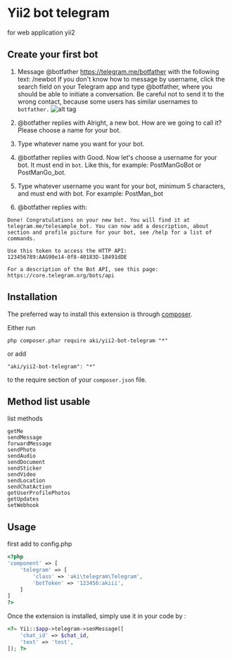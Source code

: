 Yii2 bot telegram
============
for web application yii2

Create your first bot
------------
1. Message @botfather https://telegram.me/botfather with the following text: /newbot If you don't know how to message by username, click the search field on your Telegram app and type @botfather, where you should be able to initiate a conversation. Be careful not to send it to the wrong contact, because some users has similar usernames to ```botfather.```
![alt tag](https://camo.githubusercontent.com/bf027eeda4a225838aac3c7e3f8b91484d358cca/687474703a2f2f692e696d6775722e636f6d2f614932366978522e706e67)

2. @botfather replies with Alright, a new bot. How are we going to call it? Please choose a name for your bot.

3. Type whatever name you want for your bot.

4. @botfather replies with Good. Now let's choose a username for your bot. It must end in `bot`. Like this, for example: PostManGoBot or PostManGo_bot.

5. Type whatever username you want for your bot, minimum 5 characters, and must end with bot. For example: PostMan_bot

6. @botfather replies with:
```
Done! Congratulations on your new bot. You will find it at
telegram.me/telesample_bot. You can now add a description, about
section and profile picture for your bot, see /help for a list of
commands.

Use this token to access the HTTP API:
123456789:AAG90e14-0f8-40183D-18491dDE

For a description of the Bot API, see this page:
https://core.telegram.org/bots/api
```

Installation
------------

The preferred way to install this extension is through [composer](http://getcomposer.org/download/).

Either run

```
php composer.phar require aki/yii2-bot-telegram "*"
```

or add

```
"aki/yii2-bot-telegram": "*"
```

to the require section of your `composer.json` file.

Method list usable
-----
list methods
```
getMe
sendMessage
forwardMessage
sendPhoto
sendAudio
sendDocument
sendSticker
sendVideo
sendLocation
sendChatAction
getUserProfilePhotos
getUpdates
setWebhook
```

Usage
-----
first add to config.php
```php
<?php
'component' => [
	'telegram' => [
        'class' => 'aki\telegram\Telegram',
        'botToken' => '123456:akiii',
    ]
]
?>
```
Once the extension is installed, simply use it in your code by  :
```php
<?= Yii::$app->telegram->senMessage([
	'chat_id' => $chat_id,
	'text' => 'test',
]); ?>
